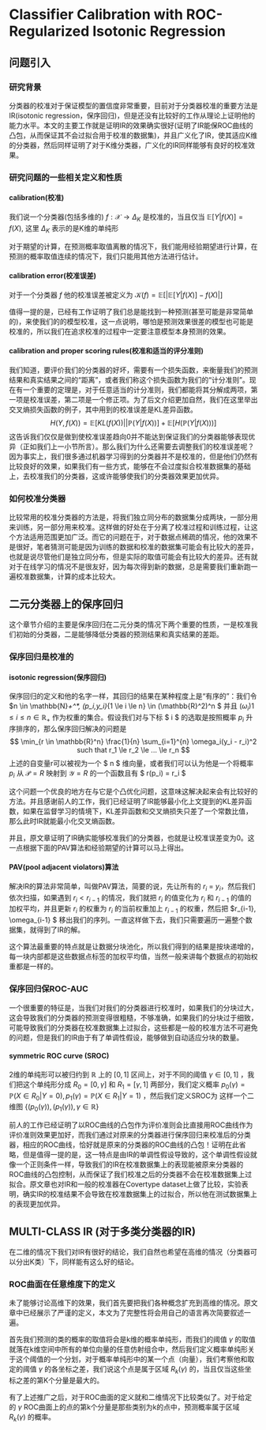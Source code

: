 # Classifier Calibration with ROC-Regularized Isotonic Regression

## 问题引入
### 研究背景
分类器的校准对于保证模型的置信度非常重要，目前对于分类器校准的重要方法是IR(isotonic regression，保序回归)，但是还没有比较好的工作从理论上证明他的能力水平。本文的主要工作就是证明IR的效果确实很好(证明了IR能保ROC曲线的凸包，从而保证其不会过拟合用于校准的数据集)，并且广义化了IR，使其适应K维的分类器，然后同样证明了对于K维分类器，广义化的IR同样能够有良好的校准效果。

### 研究问题的一些相关定义和性质
#### calibration(校准)

我们说一个分类器(包括多维的) $f:\mathcal{X}  \longrightarrow \Delta_K$ 是校准的，当且仅当 $\mathbb{E}[Y|f(X)] = f(X)$, 这里 $\Delta_K$ 表示的是K维的单纯形

对于期望的计算，在预测概率取值离散的情况下，我们能用经验期望进行计算，在预测的概率取值连续的情况下，我们只能用其他方法进行估计。

#### calibration error(校准误差)

对于一个分类器 $f$ 他的校准误差被定义为 $\mathcal{K}(f) = \mathbb{E}[|\mathbb{E}[Y|f(X)] - f(X)|]$ 

值得一提的是，已经有工作证明了我们总是能找到一种预测(甚至可能是非常简单的)，来使我们的的模型校准，这一点说明，哪怕是预测效果很差的模型也可能是校准的，所以我们在追求校准的过程中一定要注意模型本身预测的效果。

#### calibration and proper scoring rules(校准和适当的评分准则)
我们知道，要评价我们的分类器的好坏，需要有一个损失函数，来衡量我们的预测结果和真实结果之间的“距离”，或者我们称这个损失函数为我们的“计分准则”。现在有一个重要的定理是，对于任意适当的计分准则，我们都能将其分解成两项，第一项是校准误差，第二项是一个修正项。为了后文介绍更加自然，我们在这里举出交叉熵损失函数的例子，其中用到的校准误差是KL差异函数。
$$
    H(Y, f(X)) = \mathbb{E}[KL(f(X)) || \mathbb{P}(Y|f(X))] + \mathbb{E}[H(\mathbb{P}(Y|f(X)))]
$$
这告诉我们仅仅是做到使校准误差趋向0并不能达到保证我们的分类器能够表现优异（正如我们上一小节所言）。那么我们为什么还需要去调整我们的校准误差呢？因为事实上，我们很多通过机器学习得到的分类器并不是校准的，但是他们仍然有比较良好的效果，如果我们有一些方式，能够在不会过度拟合校准数据集的基础上，去校准我们的分类器，这或许能够使我们的分类器效果更加优异。

### 如何校准分类器
比较常用的校准分类器的方法是，将我们独立同分布的数据集分成两块，一部分用来训练，另一部分用来校准。这样做的好处在于分离了校准过程和训练过程，让这个方法适用范围更加广泛。而它的问题在于，对于数据点稀疏的情况，他的效果不是很好，笔者猜测可能是因为训练的数据和校准的数据集可能会有比较大的差异，也就是说尽管他们是独立同分布，但是实际的取值可能会有比较大的差异。还有就对于在线学习的情况不是很友好，因为每次得到新的数据，总是需要我们重新跑一遍校准数据集，计算的成本比较大。

## 二元分类器上的保序回归
这个章节介绍的主要是保序回归在二元分类的情况下两个重要的性质，一是校准我们初始的分类器，二是能够降低分类器的预测结果和真实结果的差距。

### 保序回归是校准的

#### isotonic regression(保序回归)
保序回归的定义和他的名字一样，其回归的结果在某种程度上是“有序的”：我们令 $n \in \mathbb{N}_+^*, (p_i,y_i)_{1 \le i \le n} \in (\mathbb{R}^2)^n $ 并且 $(\omega_i){1 \le i \le n} \in \mathbb{R}_+$ 作为权重的集合。假设我们对与下标 $ i $ 的选取是按照概率 $p_i$ 升序排序的，那么保序回归解决的问题是
$$
    \min_{r \in \mathbb{R}^n} \frac{1}{n} \sum_{i=1}^{n} \omega_i(y_i - r_i)^2 such that r_1 \le r_2 \le ... \le r_n
$$
上述的自变量r可以被视为一个 $ n $ 维向量，或者我们可以认为他是一个将概率 $p_i$ 从 $\mathcal{P} = R$ 映射到 $\mathcal{Y} = R$ 的一个函数且有 $ r(p_i) = r_i $

这个问题一个优良的地方在与它是个凸优化问题，这意味这解决起来会有比较好的方法。并且感谢前人的工作，我们已经证明了IR能够最小化上文提到的KL差异函数，如果在监督学习的情境下，KL差异函数和交叉熵损失只差了一个常数比值，那么此时IR就能最小化交叉熵函数。

并且，原文章证明了IR确实能够校准我们的分类器，也就是让校准误差变为0。这一点根据下面的PAV算法和经验期望的计算可以马上得出。

#### PAV(pool adjacent violators)算法
解决IR的算法非常简单，叫做PAV算法，简要的说，先让所有的 $r_i$ = $y_i$，然后我们依次扫描，如果遇到 $r_i \lt r_{i-1}$ 的情况，我们就把 $r_i$ 的值变化为 $r_i$ 和 $r_{i-1}$ 的值的加权平均，并且更新 $r_i$ 的权重为 $r_i$ 的当前权重加上 $r_{i-1}$ 的权重，然后把 $r_{i-1}, \omega_{i-1} $ 移出我们的序列。一直这样做下去，我们只需要遍历一遍整个数据集，就得到了IR的解。

这个算法最重要的特点就是让数据分块池化，所以我们得到的结果是按块递增的，每一块内部都是这些数据点标签的加权平均值，当然一般来讲每个数据点的初始权重都是一样的。

### 保序回归保ROC-AUC
一个很重要的特征是，当我们对我们的分类器进行校准时，如果我们的分块过大，这会导致我们的分类器的预测变得很粗糙，不够准确，如果我们的分块过于细致，可能导致我们的分类器在校准数据集上过拟合，这些都是一般的校准方法不可避免的问题，但是我们的IR由于有了单调性假设，能够做到自动适应分块的数量。

#### symmetric ROC curve (SROC)
2维的单纯形可以被归约到 $\mathbb{R}$ 上的 $[0,1]$ 区间上，对于不同的阈值 $\gamma \in [0,1]$ ，我们把这个单纯形分成 $R_0 = [0, \gamma]$ 和 $R_1 = [\gamma, 1]$ 两部分，我们定义概率 $p_0(\gamma) = \mathbb{P}(X \in R_0 | Y = 0), p_1(\gamma) = \mathbb{P}(X \in R_1 | Y = 1)$ ，然后我们定义SROC为 这样一个二维图 $\{(p_0(\gamma)), (p_1(\gamma)), \gamma \in \mathbb{R}\}$ 

前人的工作已经证明了以ROC曲线的凸包作为评价准则会比直接用ROC曲线作为评价准则效果更加好，而我们通过对原来的分类器进行保序回归来校准后的分类器，相应的ROC曲线，恰好就是原来的分类器的ROC曲线的凸包！证明在此省略，但是值得一提的是，这一特点是由IR的单调性假设导致的，这个单调性假设就像一个正则条件一样，导致我们的IR在校准数据集上的表现能被原来分类器的ROC曲线的凸包控制，从而保证了我们校准之后的分类器不会在校准数据集上过拟合。原文章也对IR和一般的校准器在Covertype dataset上做了比较，实验表明，确实IR的校准结果不会导致在校准数据集上的过拟合，所以他在测试数据集上的表现更加优异。

## MULTI-CLASS IR (对于多类分类器的IR)
在二维的情况下我们对IR有很好的结论，我们自然也希望在高维的情况（分类器可以分出K类）下，同样能有这么好的结论。

### ROC曲面在任意维度下的定义
未了能够讨论高维下的效果，我们首先要把我们各种概念扩充到高维的情况。原文章中已经展示了严谨的定义，本文为了完整性将会用自己的语言再次简要叙述一遍。

首先我们预测的类的概率的取值将会是k维的概率单纯形，而我们的阈值 $\gamma$ 的取值就落在k维空间中所有的单位向量的任意仿射组合中，然后我们定义概率单纯形关于这个阈值的一个分划，对于概率单纯形中的某一个点（向量），我们考察他和取定的阈值 $\gamma$ 的各坐标之差，我们说这个点是属于区域 $R_k(\gamma)$ 的，当且仅当这些坐标之差的第K个分量是最大的。

有了上述推广之后，对于ROC曲面的定义就和二维情况下比较类似了。对于给定的 $\gamma$ ROC曲面上的点的第k个分量是那些类别为k的点中，预测概率属于区域 $R_k(\gamma)$ 的概率。